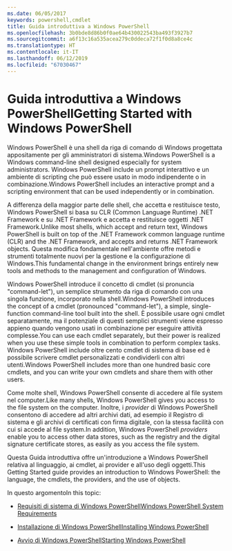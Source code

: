 ```yaml
---
ms.date: 06/05/2017
keywords: powershell,cmdlet
title: Guida introduttiva a Windows PowerShell
ms.openlocfilehash: 3b0bde8d86b0f0ae64b430022543ba493f3927b7
ms.sourcegitcommit: a6f13c16a535acea279c0ddeca72f1f0d8a8ce4c
ms.translationtype: HT
ms.contentlocale: it-IT
ms.lasthandoff: 06/12/2019
ms.locfileid: "67030467"
---
```

# <a name="getting-started-with-windows-powershell"></a><span data-ttu-id="545d5-103">Guida introduttiva a Windows PowerShell</span><span class="sxs-lookup"><span data-stu-id="545d5-103">Getting Started with Windows PowerShell</span></span>
<span data-ttu-id="545d5-104">Windows PowerShell è una shell da riga di comando di Windows progettata appositamente per gli amministratori di sistema.</span><span class="sxs-lookup"><span data-stu-id="545d5-104">Windows PowerShell is a Windows command-line shell designed especially for system administrators.</span></span> <span data-ttu-id="545d5-105">Windows PowerShell include un prompt interattivo e un ambiente di scripting che può essere usato in modo indipendente o in combinazione.</span><span class="sxs-lookup"><span data-stu-id="545d5-105">Windows PowerShell includes an interactive prompt and a scripting environment that can be used independently or in combination.</span></span>

<span data-ttu-id="545d5-106">A differenza della maggior parte delle shell, che accetta e restituisce testo, Windows PowerShell si basa su CLR (Common Language Runtime) .NET Framework e su .NET Framework e accetta e restituisce oggetti .NET Framework.</span><span class="sxs-lookup"><span data-stu-id="545d5-106">Unlike most shells, which accept and return text, Windows PowerShell is built on top of the .NET Framework common language runtime (CLR) and the .NET Framework, and accepts and returns .NET Framework objects.</span></span> <span data-ttu-id="545d5-107">Questa modifica fondamentale nell'ambiente offre metodi e strumenti totalmente nuovi per la gestione e la configurazione di Windows.</span><span class="sxs-lookup"><span data-stu-id="545d5-107">This fundamental change in the environment brings entirely new tools and methods to the management and configuration of Windows.</span></span>

<span data-ttu-id="545d5-108">Windows PowerShell introduce il concetto di cmdlet (si pronuncia "command-let"), un semplice strumento da riga di comando con una singola funzione, incorporato nella shell.</span><span class="sxs-lookup"><span data-stu-id="545d5-108">Windows PowerShell introduces the concept of a cmdlet (pronounced "command-let"), a simple, single-function command-line tool built into the shell.</span></span> <span data-ttu-id="545d5-109">È possibile usare ogni cmdlet separatamente, ma il potenziale di questi semplici strumenti viene espresso appieno quando vengono usati in combinazione per eseguire attività complesse.</span><span class="sxs-lookup"><span data-stu-id="545d5-109">You can use each cmdlet separately, but their power is realized when you use these simple tools in combination to perform complex tasks.</span></span> <span data-ttu-id="545d5-110">Windows PowerShell include oltre cento cmdlet di sistema di base ed è possibile scrivere cmdlet personalizzati e condividerli con altri utenti.</span><span class="sxs-lookup"><span data-stu-id="545d5-110">Windows PowerShell includes more than one hundred basic core cmdlets, and you can write your own cmdlets and share them with other users.</span></span>

<span data-ttu-id="545d5-111">Come molte shell, Windows PowerShell consente di accedere al file system nel computer.</span><span class="sxs-lookup"><span data-stu-id="545d5-111">Like many shells, Windows PowerShell gives you access to the file system on the computer.</span></span> <span data-ttu-id="545d5-112">Inoltre, i *provider* di Windows PowerShell consentono di accedere ad altri archivi dati, ad esempio il Registro di sistema e gli archivi di certificati con firma digitale, con la stessa facilità con cui si accede al file system.</span><span class="sxs-lookup"><span data-stu-id="545d5-112">In addition, Windows PowerShell *providers* enable you to access other data stores, such as the registry and the digital signature certificate stores, as easily as you access the file system.</span></span>

<span data-ttu-id="545d5-113">Questa Guida introduttiva offre un'introduzione a Windows PowerShell relativa al linguaggio, ai cmdlet, ai provider e all'uso degli oggetti.</span><span class="sxs-lookup"><span data-stu-id="545d5-113">This Getting Started guide provides an introduction to Windows PowerShell: the language, the cmdlets, the providers, and the use of objects.</span></span>

<span data-ttu-id="545d5-114">In questo argomento</span><span class="sxs-lookup"><span data-stu-id="545d5-114">In this topic:</span></span>

- [<span data-ttu-id="545d5-115">Requisiti di sistema di Windows PowerShell</span><span class="sxs-lookup"><span data-stu-id="545d5-115">Windows PowerShell System Requirements</span></span>](../setup/Windows-PowerShell-System-Requirements.md)

- [<span data-ttu-id="545d5-116">Installazione di Windows PowerShell</span><span class="sxs-lookup"><span data-stu-id="545d5-116">Installing Windows PowerShell</span></span>](../setup/Installing-Windows-PowerShell.md)

- [<span data-ttu-id="545d5-117">Avvio di Windows PowerShell</span><span class="sxs-lookup"><span data-stu-id="545d5-117">Starting Windows PowerShell</span></span>](../setup/Starting-Windows-PowerShell.md)
